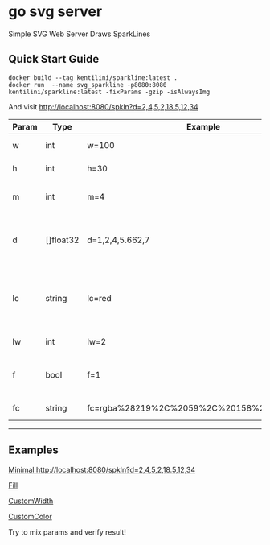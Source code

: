 # go svg server
Simple SVG Web Server Draws SparkLines

## Quick Start Guide

```shell script
docker build --tag kentilini/sparkline:latest .
docker run  --name svg_sparkline -p8080:8080 kentilini/sparkline:latest -fixParams -gzip -isAlwaysImg
```

And visit [http://localhost:8080/spkln?d=2,4,5,2,18.5,12,34](http://localhost:8080/spkln?d=2,4,5,2,18.5,12,34)

| Param | Type      | Example                                    | Desription                                                 |
|-------|-----------|--------------------------------------------|------------------------------------------------------------|
| w     | int       | w=100                                      | width of output img                                        |
| h     | int       | h=30                                       | height of output img                                       |
| m     | int       | m=4                                        | left, right, top offset of img                             |
| d     | []float32 | d=1,2,4,5.662,7                            | coma separated array of sparkline dots                     |
| lc    | string    | lc=red                                     | encoded stroke-line color, !be careful no force validation |
| lw    | int       | lw=2                                       | stroke-line width                                          |
| f     | bool      | f=1                                        | flag to fill area under sparkline                          |
| fc    | string    | fc=rgba%28219%2C%2059%2C%20158%2C%200.3%29 | encoded fill collor                                        |

---

## Examples

[Minimal http://localhost:8080/spkln?d=2,4,5,2,18.5,12,34](http://localhost:8080/spkln?d=2,4,5,2,18.5,12,34)

[Fill](http://localhost:8080/spkln?d=2,4,5,2,18.5,12,34&f=1)

[CustomWidth](http://localhost:8080/spkln?d=2,4,5,2,18.5,12,34&f=1&w=450)

[CustomColor](http://localhost:8080/spkln?d=2,4,5,2,18.5,12,34&f=1&w=450&lc=blue)


Try to mix params and verify result!